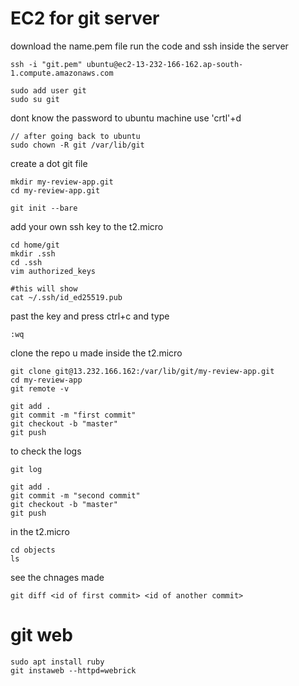 
# EC2 for git server

download the name.pem file
run the code and ssh inside the server
```
ssh -i "git.pem" ubuntu@ec2-13-232-166-162.ap-south-1.compute.amazonaws.com
```

```
sudo add user git 
sudo su git
```

dont know the password to ubuntu machine use 'crtl'+d

```
// after going back to ubuntu
sudo chown -R git /var/lib/git
```

create a dot git file 
```
mkdir my-review-app.git
cd my-review-app.git

git init --bare
```
add your own ssh key to the t2.micro
```
cd home/git
mkdir .ssh
cd .ssh
vim authorized_keys
```

```
#this will show 
cat ~/.ssh/id_ed25519.pub 
```
past the key and press ctrl+c and type
```
:wq
```
clone the repo u made inside the t2.micro
```
git clone git@13.232.166.162:/var/lib/git/my-review-app.git
cd my-review-app
git remote -v
```

```
git add .
git commit -m "first commit"
git checkout -b "master"
git push
```
to check the logs
```
git log 
```

```
git add .
git commit -m "second commit"
git checkout -b "master"
git push
```
in the t2.micro
```
cd objects
ls
```

see the chnages made 
```
git diff <id of first commit> <id of another commit>
```


# git web

```
sudo apt install ruby
git instaweb --httpd=webrick

```